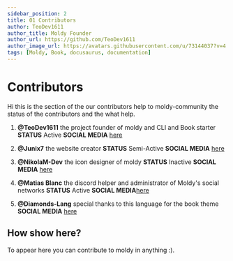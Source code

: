 ```yaml
---
sidebar_position: 2
title: 01 Contributors
author: TeoDev1611
author_title: Moldy Founder
author_url: https://github.com/TeoDev1611
author_image_url: https://avatars.githubusercontent.com/u/73144037?v=4
tags: [Moldy, Book, docusaurus, documentation]
---
```

# Contributors

Hi this is the section of the our contributors help to moldy-community the status of the contributors and the what help.

1. **@TeoDev1611** the project founder of moldy and CLI and Book starter **STATUS** Active **SOCIAL MEDIA** [here](https://github.com/TeoDev1611)

1. **@Junix7** the website creator **STATUS** Semi-Active **SOCIAL MEDIA** [here](https://linktr.ee/junix)

1. **@NikolaM-Dev** the icon designer of moldy **STATUS**  Inactive **SOCIAL MEDIA** [here](https://github.com/NikolaM-Dev)

1. **@Matias Blanc** the discord helper and administrator of Moldy's social networks **STATUS** Active **SOCIAL MEDIA**[here](https://linktr.ee/senderotecnologico)

1. **@Diamonds-Lang** special thanks to this language for the book theme **SOCIAL MEDIA** [here](https://github.com/diamonds-lang/book)

## How show here?

To appear here you can contribute to moldy in anything :).
